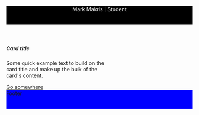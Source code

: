 <link type="text/css" rel="stylesheet" href="/assets/css/bootstrap.css" />

<header class="container fixed-top header" style="background-color: black; color: white; height: 50px; width: 100%; text-align: center">
Mark Makris | Student
</header>

<div class="theBody">
  <div class="card" style="width: 18rem;">
  <div class="card-body">
    <h5 class="card-title">Card title</h5>
    <p class="card-text">Some quick example text to build on the card title and make up the bulk of the card's content.</p>
    <a href="#" class="btn btn-primary">Go somewhere</a>
  </div>
</div>
</div>

<footer class="footer" style="background-color: blue; height: 50px">
Footer
</footer>
